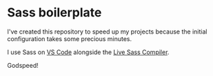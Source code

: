 # Sass boilerplate

I've created this repository to speed up my projects because the initial configuration takes some precious minutes.

I use Sass on [VS Code](https://code.visualstudio.com/) alongside the [Live Sass Compiler](https://marketplace.visualstudio.com/items?itemName=glenn2223.live-sass).

Godspeed!
